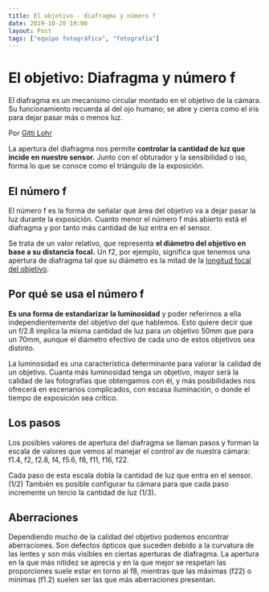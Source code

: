 ```yaml
---
title: El objetivo - diafragma y número f
date: 2019-10-20 19:00
layout: Post
tags: ["equipo fotográfico", "fotografía"]
---
```


# El objetivo: Diafragma y número f

El diafragma es un mecanismo circular montado en el objetivo de la cámara. Su funcionamiento recuerda al del ojo humano; se abre y cierra como el iris para dejar pasar más o menos luz.

<!-- more -->

<div class="flex flex-wrap justify-center">

<Photo name="apertura_ojo.png" alt="Un ojo cuyo iris es un diafragma" />

</div>

Por [Gitti Lohr](https://pixabay.com/users/Lohrelei-1422286)

La apertura del diafragma nos permite **controlar la cantidad de luz que incide en nuestro sensor.** Junto con el obturador y la sensibilidad o iso, forma lo que se conoce como el triángulo de la exposición.

## El número f

El número f es la forma de señalar qué área del objetivo va a dejar pasar la luz durante la exposición. Cuanto menor el número f más abierto está el diafragma y por tanto más cantidad de luz entra en el sensor.

<div class="flex flex-wrap justify-center">
<Photo name="diafragma_numero_f.gif" alt="Relación entre el diafragma y el número f" />
</div>

Se trata de un valor relativo, que representa **el diámetro del objetivo en base a su distancia focal.** Un f2, por ejemplo, significa que tenemos una apertura de diafragma tal que su diámetro es la mitad de la [longitud focal del objetivo](https://www.anabelbarrio.com/2018/09/el-objetivo/).

## Por qué se usa el número f

**Es una forma de estandarizar la luminosidad** y poder referirnos a ella independientemente del objetivo del que hablemos. Esto quiere decir que un f/2.8 implica la misma cantidad de luz para un objetivo 50mm que para un 70mm, aunque el diámetro efectivo de cada uno de estos objetivos sea distinto.

<div class="flex flex-wrap justify-center">
  <Photo class="w-full" name="numero_f.jpg" alt="Número f grabado en un objetivo" />
</div>

La luminosidad es una característica determinante para valorar la calidad de un objetivo. Cuanta más luminosidad tenga un objetivo, mayor será la calidad de las fotografías que obtengamos con él, y más posibilidades nos ofrecerá en escenarios complicados, con escasa iluminación, o donde el tiempo de exposición sea crítico.

## Los pasos

Los posibles valores de apertura del diafragma se llaman pasos y forman la escala de valores que vemos al manejar el control av de nuestra cámara: f1.4, f2, f2.8, f4, f5.6, f8, f11, f16, f22.

Cada paso de esta escala dobla la cantidad de luz que entra en el sensor. (1/2) También es posible configurar tu cámara para que cada paso incremente un tercio la cantidad de luz (1/3).

## Aberraciones

Dependiendo mucho de la calidad del objetivo podemos encontrar aberraciones. Son defectos ópticos que suceden debido a la curvatura de las lentes y son más visibles en ciertas aperturas de diafragma. La apertura en la que más nitidez se aprecia y en la que mejor se respetan las proporciones suele estar en torno al f8, mientras que las máximas (f22) o mínimas (f1.2) suelen ser las que más aberraciones presentan.

</div>

